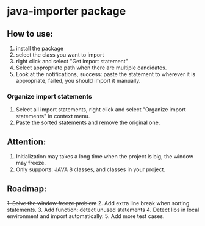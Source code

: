 # java-importer package

## How to use:
1. install the package
2. select the class you want to import
3. right click and select "Get import statement"
  1. Select appropriate path when there are multiple candidates.
4. Look at the notifications, success: paste the statement to wherever it is appropriate, failed, you should import it manually.

### Organize import statements
1. Select all import statements, right click and select "Organize import statements" in context menu.
2. Paste the sorted statements and remove the original one.

## Attention:
1. Initialization may takes a long time when the project is big, the window may freeze.
2. Only supports: JAVA 8 classes, and classes in your project.

## Roadmap:
~~1. Solve the window freeze problem~~
2. Add extra line break when sorting statements.
3. Add function: detect unused statements
4. Detect libs in local environment and import automatically.
5. Add more test cases.
